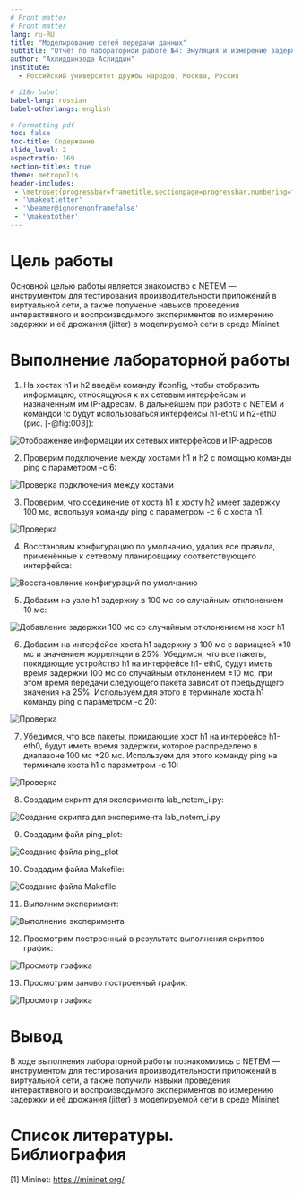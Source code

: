 ```yaml
---
# Front matter
# Front matter
lang: ru-RU
title: "Моделирование сетей передачи данных"
subtitle: "Отчёт по лабораторной работе №4: Эмуляция и измерение задержек в глобальных сетях"
author: "Ахлиддинзода Аслиддин"
institute:
  - Российский университет дружбы народов, Москва, Россия

# i18n babel
babel-lang: russian
babel-otherlangs: english

# Formatting pdf
toc: false
toc-title: Содержание
slide_level: 2
aspectratio: 169
section-titles: true
theme: metropolis
header-includes:
 - \metroset{progressbar=frametitle,sectionpage=progressbar,numbering=fraction}
 - '\makeatletter'
 - '\beamer@ignorenonframefalse'
 - '\makeatother'
---
```

# Цель работы

Основной целью работы является знакомство с NETEM — инструментом для тестирования 
производительности приложений в виртуальной сети, а также получение навыков проведения 
интерактивного и воспроизводимого экспериментов по измерению задержки и её дрожания (jitter) 
в моделируемой сети в среде Mininet.

# Выполнение лабораторной работы

1. На хостах h1 и h2 введём команду ifconfig, чтобы отобразить информацию, относящуюся к их сетевым 
интерфейсам и назначенным им IP-адресам. В дальнейшем при работе с NETEM и командой tc 
будут использоваться интерфейсы h1-eth0 и h2-eth0 (рис. [-@fig:003]):

![Отображение информации их сетевых интерфейсов и IP-адресов](image/1.PNG)

2. Проверим подключение между хостами h1 и h2 с помощью команды ping с параметром -c 6:

![Проверка подключения между хостами](image/2.PNG)

3. Проверим, что соединение от хоста h1 к хосту h2 имеет задержку 100 мс, используя команду ping 
с параметром -c 6 с хоста h1:

![Проверка](image/3.PNG)


4. Восстановим конфигурацию по умолчанию, удалив все правила, применённые к сетевому планировщику 
соответствующего интерфейса:

![Восстановление конфигураций по умолчанию](image/4.PNG)

5. Добавим на узле h1 задержку в 100 мс со случайным отклонением 10 мс:

![Добавление задержки 100 мс со случайным отклонением на хост h1](image/5.PNG)


6. Добавим на интерфейсе хоста h1 задержку в 100 мс с вариацией ±10 мс и значением корреляции в 25%. 
Убедимся, что все пакеты, покидающие устройство h1 на интерфейсе h1- eth0, будут иметь 
время задержки 100 мс со случайным отклонением ±10 мс, при этом время передачи следующего 
пакета зависит от предыдущего значения на 25%. Используем для этого в терминале хоста h1 команду ping
с параметром -c 20:

![Проверка](image/6.PNG)

7. Убедимся, что все пакеты, покидающие хост h1 на интерфейсе h1-eth0, будут иметь время задержки, 
которое распределено в диапазоне 100 мс ±20 мс. Используем для этого команду ping на терминале хоста h1 с параметром 
-c 10:

![Проверка](image/7.PNG)


8. Создадим скрипт для эксперимента lab_netem_i.py:

![Создание скрипта для эксперимента lab_netem_i.py](image/8.PNG)

9. Создадим файл ping_plot:

![Создание файла ping_plot](image/9.PNG)


10. Создадим файла Makefile:

![Создание файла Makefile](image/10.PNG)

11. Выполним эксперимент:

![Выполнение эксперимента](image/11.PNG)

12. Просмотрим построенный в результате выполнения скриптов график:

![Просмотр графика](image/32.PNG)

13. Просмотрим заново построенный график:

![Просмотр графика](image/35.PNG)


# Вывод

В ходе выполнения лабораторной работы познакомились с NETEM — инструментом для тестирования 
производительности приложений в виртуальной сети, а также получили навыки проведения 
интерактивного и воспроизводимого экспериментов по измерению задержки и её дрожания (jitter) 
в моделируемой сети в среде Mininet.

# Список литературы. Библиография

[1] Mininet: https://mininet.org/
